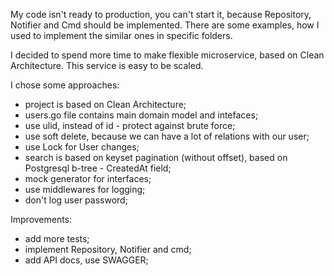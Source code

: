 
My code isn't ready to production, you can't start it, because Repository, Notifier and Cmd should be implemented. 
There are some examples, how I used to implement the similar ones in specific folders.

I decided to spend more time to make flexible microservice, based on Clean Architecture. This service is easy to be scaled.

I chose some approaches:
* project is based on Clean Architecture;
* users.go file contains main domain model and intefaces;
* use ulid, instead of id - protect against brute force;
* use soft delete, because we can have a lot of relations with our user;
* use Lock for User changes;
* search is based on keyset pagination (without offset), based on Postgresql b-tree - CreatedAt field;
* mock generator for interfaces;
* use middlewares for logging;
* don't log user password;

Improvements:
* add more tests;
* implement Repository, Notifier and cmd;
* add API docs, use SWAGGER;
